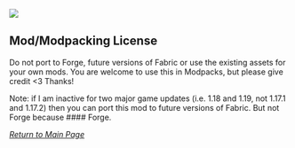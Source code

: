 ![](https://github.com/l1nkl3/ValleyCraft/blob/gh-pages/wiki-images/banner_library_new.png)

## Mod/Modpacking License

Do not port to Forge, future versions of Fabric or use the existing assets for your own mods. You are welcome to use this in Modpacks, but please give credit <3 Thanks!

Note: if I am inactive for two major game updates (i.e. 1.18 and 1.19, not 1.17.1 and 1.17.2) then you can port this mod to future versions of Fabric. But not Forge because #### Forge.

_[Return to Main Page](https://github.com/l1nkl3/ValleyCraft/blob/gh-pages/docs/index.md)_
